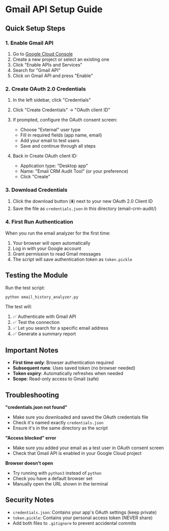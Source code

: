 # Gmail API Setup Guide

## Quick Setup Steps

### 1. Enable Gmail API

1. Go to [Google Cloud Console](https://console.cloud.google.com/)
2. Create a new project or select an existing one
3. Click "Enable APIs and Services"
4. Search for "Gmail API"
5. Click on Gmail API and press "Enable"

### 2. Create OAuth 2.0 Credentials

1. In the left sidebar, click "Credentials"
2. Click "Create Credentials" → "OAuth client ID"
3. If prompted, configure the OAuth consent screen:
   - Choose "External" user type
   - Fill in required fields (app name, email)
   - Add your email to test users
   - Save and continue through all steps

4. Back in Create OAuth client ID:
   - Application type: "Desktop app"
   - Name: "Email CRM Audit Tool" (or your preference)
   - Click "Create"

### 3. Download Credentials

1. Click the download button (⬇️) next to your new OAuth 2.0 Client ID
2. Save the file as `credentials.json` in this directory (email-crm-audit/)

### 4. First Run Authentication

When you run the email analyzer for the first time:
1. Your browser will open automatically
2. Log in with your Google account
3. Grant permission to read Gmail messages
4. The script will save authentication token as `token.pickle`

## Testing the Module

Run the test script:
```bash
python email_history_analyzer.py
```

The test will:
1. ✅ Authenticate with Gmail API
2. ✅ Test the connection
3. ✅ Let you search for a specific email address
4. ✅ Generate a summary report

## Important Notes

- **First time only**: Browser authentication required
- **Subsequent runs**: Uses saved token (no browser needed)
- **Token expiry**: Automatically refreshes when needed
- **Scope**: Read-only access to Gmail (safe)

## Troubleshooting

**"credentials.json not found"**
- Make sure you downloaded and saved the OAuth credentials file
- Check it's named exactly `credentials.json`
- Ensure it's in the same directory as the script

**"Access blocked" error**
- Make sure you added your email as a test user in OAuth consent screen
- Check that Gmail API is enabled in your Google Cloud project

**Browser doesn't open**
- Try running with `python3` instead of `python`
- Check you have a default browser set
- Manually open the URL shown in the terminal

## Security Notes

- `credentials.json`: Contains your app's OAuth settings (keep private)
- `token.pickle`: Contains your personal access token (NEVER share)
- Add both files to `.gitignore` to prevent accidental commits